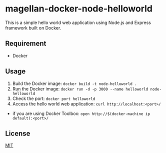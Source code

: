magellan-docker-node-helloworld
====
This is a simple hello world web application using Node.js and Express framework built on Docker.

## Requirement
- Docker

## Usage
1. Build the Docker image: `docker build -t node-helloworld .`
2. Run the Docker image: `docker run -d -p 3000 --name helloworld node-helloworld`
3. Check the port: `docker port helloworld`
4. Access the hello world web application: `curl http://localhost:<port>/`
  - if you are using Docker Toolbox: `open http://$(docker-machine ip default):<port>/`

## License
[MIT](https://github.com/magellan-devcenter/magellan-docker-node-helloworld/blob/master/LICENSE)
